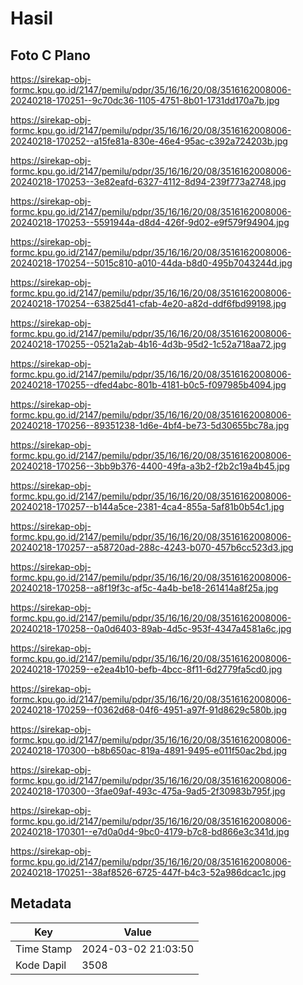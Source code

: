 # Hasil

## Foto C Plano

https://sirekap-obj-formc.kpu.go.id/2147/pemilu/pdpr/35/16/16/20/08/3516162008006-20240218-170251--9c70dc36-1105-4751-8b01-1731dd170a7b.jpg

https://sirekap-obj-formc.kpu.go.id/2147/pemilu/pdpr/35/16/16/20/08/3516162008006-20240218-170252--a15fe81a-830e-46e4-95ac-c392a724203b.jpg

https://sirekap-obj-formc.kpu.go.id/2147/pemilu/pdpr/35/16/16/20/08/3516162008006-20240218-170253--3e82eafd-6327-4112-8d94-239f773a2748.jpg

https://sirekap-obj-formc.kpu.go.id/2147/pemilu/pdpr/35/16/16/20/08/3516162008006-20240218-170253--5591944a-d8d4-426f-9d02-e9f579f94904.jpg

https://sirekap-obj-formc.kpu.go.id/2147/pemilu/pdpr/35/16/16/20/08/3516162008006-20240218-170254--5015c810-a010-44da-b8d0-495b7043244d.jpg

https://sirekap-obj-formc.kpu.go.id/2147/pemilu/pdpr/35/16/16/20/08/3516162008006-20240218-170254--63825d41-cfab-4e20-a82d-ddf6fbd99198.jpg

https://sirekap-obj-formc.kpu.go.id/2147/pemilu/pdpr/35/16/16/20/08/3516162008006-20240218-170255--0521a2ab-4b16-4d3b-95d2-1c52a718aa72.jpg

https://sirekap-obj-formc.kpu.go.id/2147/pemilu/pdpr/35/16/16/20/08/3516162008006-20240218-170255--dfed4abc-801b-4181-b0c5-f097985b4094.jpg

https://sirekap-obj-formc.kpu.go.id/2147/pemilu/pdpr/35/16/16/20/08/3516162008006-20240218-170256--89351238-1d6e-4bf4-be73-5d30655bc78a.jpg

https://sirekap-obj-formc.kpu.go.id/2147/pemilu/pdpr/35/16/16/20/08/3516162008006-20240218-170256--3bb9b376-4400-49fa-a3b2-f2b2c19a4b45.jpg

https://sirekap-obj-formc.kpu.go.id/2147/pemilu/pdpr/35/16/16/20/08/3516162008006-20240218-170257--b144a5ce-2381-4ca4-855a-5af81b0b54c1.jpg

https://sirekap-obj-formc.kpu.go.id/2147/pemilu/pdpr/35/16/16/20/08/3516162008006-20240218-170257--a58720ad-288c-4243-b070-457b6cc523d3.jpg

https://sirekap-obj-formc.kpu.go.id/2147/pemilu/pdpr/35/16/16/20/08/3516162008006-20240218-170258--a8f19f3c-af5c-4a4b-be18-261414a8f25a.jpg

https://sirekap-obj-formc.kpu.go.id/2147/pemilu/pdpr/35/16/16/20/08/3516162008006-20240218-170258--0a0d6403-89ab-4d5c-953f-4347a4581a6c.jpg

https://sirekap-obj-formc.kpu.go.id/2147/pemilu/pdpr/35/16/16/20/08/3516162008006-20240218-170259--e2ea4b10-befb-4bcc-8f11-6d2779fa5cd0.jpg

https://sirekap-obj-formc.kpu.go.id/2147/pemilu/pdpr/35/16/16/20/08/3516162008006-20240218-170259--f0362d68-04f6-4951-a97f-91d8629c580b.jpg

https://sirekap-obj-formc.kpu.go.id/2147/pemilu/pdpr/35/16/16/20/08/3516162008006-20240218-170300--b8b650ac-819a-4891-9495-e011f50ac2bd.jpg

https://sirekap-obj-formc.kpu.go.id/2147/pemilu/pdpr/35/16/16/20/08/3516162008006-20240218-170300--3fae09af-493c-475a-9ad5-2f30983b795f.jpg

https://sirekap-obj-formc.kpu.go.id/2147/pemilu/pdpr/35/16/16/20/08/3516162008006-20240218-170301--e7d0a0d4-9bc0-4179-b7c8-bd866e3c341d.jpg

https://sirekap-obj-formc.kpu.go.id/2147/pemilu/pdpr/35/16/16/20/08/3516162008006-20240218-170251--38af8526-6725-447f-b4c3-52a986dcac1c.jpg


## Metadata

| Key        | Value               |
| ---------- | ------------------- |
| Time Stamp | 2024-03-02 21:03:50 |
| Kode Dapil | 3508                |



